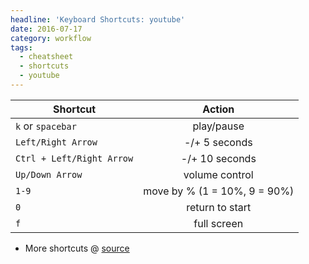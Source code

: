 ```yaml
---
headline: 'Keyboard Shortcuts: youtube'
date: 2016-07-17
category: workflow
tags:
  - cheatsheet
  - shortcuts
  - youtube
---
```


| Shortcut | Action |
|---------------------|:-----------------------:|
|`k` or `spacebar` | play/pause |
|`Left/Right Arrow` | -/+ 5 seconds |
|`Ctrl + Left/Right Arrow` | -/+ 10 seconds |
|`Up/Down Arrow` | volume control |
|`1-9` | move by % (1 = 10%, 9 = 90%)|
|`0` | return to start |
|`f` | full screen |

- More shortcuts @ [source](https://sites.google.com/a/umich.edu/going-google/accessibility/google-keyboard-shortcuts---youtube)